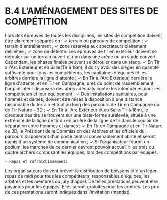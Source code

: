 # B.4 L’AMÉNAGEMENT DES SITES DE COMPÉTITION

Lors des épreuves de toutes les disciplines, les sites de compétition doivent être clairement séparés en :
✓ terrain ou parcours de compétition ;
✓ terrain d'entraînement ;
✓ zone réservée aux spectateurs clairement délimitée ;
✓ zone de détente.
Les épreuves de tir en extérieur doivent se dérouler sur un terrain ouvert et non dans une arène ou un
stade couvert. Cependant, les phases finales peuvent se dérouler dans un stade.
✓ En Tir à l'Arc Extérieur et en Salle(Tir à 18m), il doit y avoir des sièges en quantité suffisante pour
tous les compétiteurs, les capitaines d'équipes et les arbitres derrière la ligne d'attente ;
✓ En Tir à l'Arc Extérieur, derrière la ligne d'attente, et en Tir en Campagne, près du point de rassemblement,
l'organisateur disposera des abris adéquats contre les intempéries pour les compétiteurs et leur
équipement ;
✓ Des installations sanitaires, pour hommes et dames, doivent être mises à disposition à une distance
raisonnable du terrain et tout au long des parcours de Tir en Campagne ou de Tir Nature – 3D ;
✓ En Tir à l'Arc Extérieur et en Salle(Tir à 18m), le directeur des tirs se trouvera sur une plate-forme
surélevée, située à une extrémité de la ligne de tir ou en arrière de la ligne de tir dans le couloir de
séparation entre hommes et dames ;
✓ En Tir en Campagne et en Tir Nature ou 3D, le Président de la Commission des Arbitres et les officiels
du parcours disposeront d'un poste central convenablement abrité et seront munis d'un système de
communication ;
✓ Si l'organisateur fournit un podium, les marches de ce dernier devront pouvoir accueillir les trois ou
quatre archers composant les équipes, lors des compétitions par équipes.

    - Repas et rafraîchissements

Les organisateurs doivent prévoir la distribution de boissons et d'un léger repas de midi pour tous les
compétiteurs, responsables d'équipes, les arbitres et les membres du jury d'appel.
De telles prestations peuvent être payantes pour les équipes. Elles seront gratuites pour les arbitres. Les
prix de ces prestations seront indiqués dans l'invitation (mandat).
